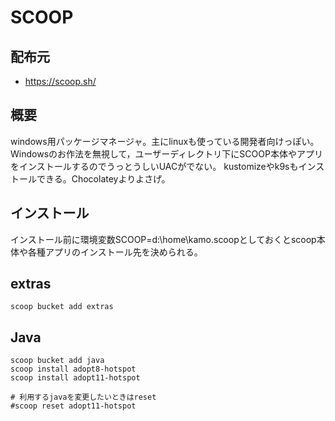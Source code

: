 # SCOOP
## 配布元
- https://scoop.sh/

## 概要
windows用パッケージマネージャ。主にlinuxも使っている開発者向けっぽい。
Windowsのお作法を無視して，ユーザーディレクトリ下にSCOOP本体やアプリをインストールするのでうっとうしいUACがでない。
kustomizeやk9sもインストールできる。Chocolateyよりよさげ。

## インストール
インストール前に環境変数SCOOP=d:\home\kamo\.scoopとしておくとscoop本体や各種アプリのインストール先を決められる。

## extras
```
scoop bucket add extras
```

## Java
```
scoop bucket add java
scoop install adopt8-hotspot
scoop install adopt11-hotspot

# 利用するjavaを変更したいときはreset
#scoop reset adopt11-hotspot
```
